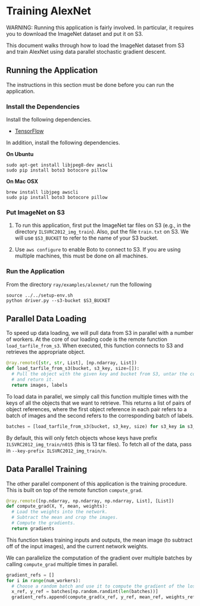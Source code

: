 # Training AlexNet

WARNING: Running this application is fairly involved. In particular, it requires
you to download the ImageNet dataset and put it on S3.

This document walks through how to load the ImageNet dataset from S3 and train
AlexNet using data parallel stochastic gradient descent.

## Running the Application

The instructions in this section must be done before you can run the
application.

### Install the Dependencies

Install the following dependencies.

- [TensorFlow](https://www.tensorflow.org/)

In addition, install the following dependencies.

**On Ubuntu**

```
sudo apt-get install libjpeg8-dev awscli
sudo pip install boto3 botocore pillow
```

**On Mac OSX**

```
brew install libjpeg awscli
sudo pip install boto3 botocore pillow
```

### Put ImageNet on S3

1. To run this application, first put the ImageNet tar files on S3 (e.g., in the
directory `ILSVRC2012_img_train`). Also, put the file `train.txt` on S3. We will
use `$S3_BUCKET` to refer to the name of your S3 bucket.

2. Use `aws configure` to enable Boto to connect to S3. If you are using
multiple machines, this must be done on all machines.

### Run the Application

From the directory `ray/examples/alexnet/` run the following

```
source ../../setup-env.sh
python driver.py --s3-bucket $S3_BUCKET
```

## Parallel Data Loading

To speed up data loading, we will pull data from S3 in parallel with a number of
workers. At the core of our loading code is the remote function
`load_tarfile_from_s3`. When executed, this function connects to S3 and
retrieves the appropriate object.

```python
@ray.remote([str, str, List], [np.ndarray, List])
def load_tarfile_from_s3(bucket, s3_key, size=[]):
  # Pull the object with the given key and bucket from S3, untar the contents,
  # and return it.
  return images, labels
```

To load data in parallel, we simply call this function multiple times with the
keys of all the objects that we want to retrieve. This returns a list of pairs
of object references, where the first object reference in each pair refers to a
batch of images and the second refers to the corresponding batch of labels.

```python
batches = [load_tarfile_from_s3(bucket, s3_key, size) for s3_key in s3_keys]
```

By default, this will only fetch objects whose keys have prefix
`ILSVRC2012_img_train/n015` (this is 13 tar files). To fetch all of the data,
pass in `--key-prefix ILSVRC2012_img_train/n`.

## Data Parallel Training

The other parallel component of this application is the training procedure. This
is built on top of the remote function `compute_grad`.

```python
@ray.remote([np.ndarray, np.ndarray, np.ndarray, List], [List])
def compute_grad(X, Y, mean, weights):
  # Load the weights into the network.
  # Subtract the mean and crop the images.
  # Compute the gradients.
  return gradients
```

This function takes training inputs and outputs, the mean image (to subtract off
of the input images), and the current network weights.

We can parallelize the computation of the gradient over multiple batches by
calling `compute_grad` multiple times in parallel.

```python
gradient_refs = []
for i in range(num_workers):
  # Choose a random batch and use it to compute the gradient of the loss.
  x_ref, y_ref = batches[np.random.randint(len(batches))]
  gradient_refs.append(compute_grad(x_ref, y_ref, mean_ref, weights_ref))
```
